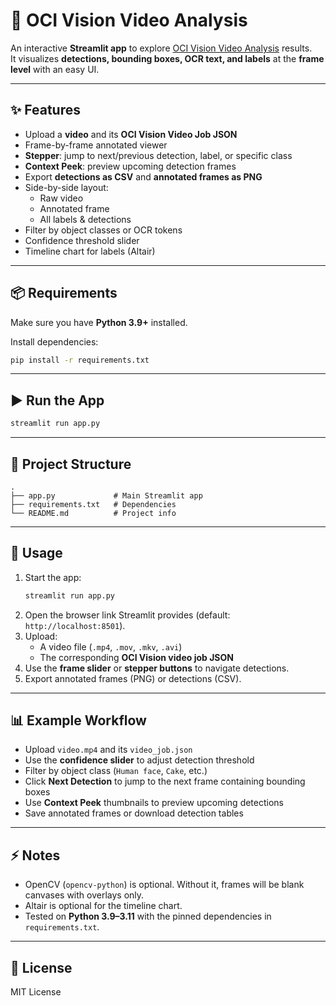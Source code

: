 # 🎥 OCI Vision Video Analysis

An interactive **Streamlit app** to explore [OCI Vision Video Analysis](https://www.oracle.com/in/artificial-intelligence/vision/) results.  
It visualizes **detections, bounding boxes, OCR text, and labels** at the **frame level** with an easy UI.

---

## ✨ Features
- Upload a **video** and its **OCI Vision Video Job JSON**
- Frame-by-frame annotated viewer
- **Stepper**: jump to next/previous detection, label, or specific class
- **Context Peek**: preview upcoming detection frames
- Export **detections as CSV** and **annotated frames as PNG**
- Side-by-side layout:
  - Raw video
  - Annotated frame
  - All labels & detections
- Filter by object classes or OCR tokens
- Confidence threshold slider
- Timeline chart for labels (Altair)

---

## 📦 Requirements

Make sure you have **Python 3.9+** installed.

Install dependencies:

```bash
pip install -r requirements.txt
```

---

## ▶️ Run the App

```bash
streamlit run app.py
```

---

## 📂 Project Structure

```
.
├── app.py             # Main Streamlit app
├── requirements.txt   # Dependencies
└── README.md          # Project info
```

---

## 🚀 Usage

1. Start the app:
   ```bash
   streamlit run app.py
   ```
2. Open the browser link Streamlit provides (default: `http://localhost:8501`).
3. Upload:
   - A video file (`.mp4`, `.mov`, `.mkv`, `.avi`)  
   - The corresponding **OCI Vision video job JSON**
4. Use the **frame slider** or **stepper buttons** to navigate detections.
5. Export annotated frames (PNG) or detections (CSV).

---

## 📊 Example Workflow
- Upload `video.mp4` and its `video_job.json`
- Use the **confidence slider** to adjust detection threshold
- Filter by object class (`Human face`, `Cake`, etc.)
- Click **Next Detection** to jump to the next frame containing bounding boxes
- Use **Context Peek** thumbnails to preview upcoming detections
- Save annotated frames or download detection tables

---

## ⚡ Notes
- OpenCV (`opencv-python`) is optional. Without it, frames will be blank canvases with overlays only.
- Altair is optional for the timeline chart.
- Tested on **Python 3.9–3.11** with the pinned dependencies in `requirements.txt`.

---

## 📜 License
MIT License
